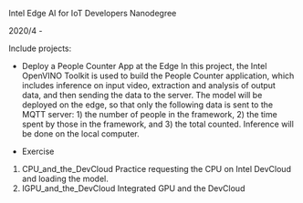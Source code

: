 Intel Edge AI for IoT Developers Nanodegree

2020/4 - 

Include projects:

* Deploy a People Counter App at the Edge
In this project, the Intel OpenVINO Toolkit is used to build the People Counter application, which includes inference on input video, extraction and analysis of output data, and then sending the data to the server. The model will be deployed on the edge, so that only the following data is sent to the MQTT server: 1) the number of people in the framework, 2) the time spent by those in the framework, and 3) the total counted. Inference will be done on the local computer.

* Exercise
1. CPU_and_the_DevCloud
Practice requesting the CPU on Intel DevCloud and loading the model.
2. IGPU_and_the_DevCloud
Integrated GPU and the DevCloud
